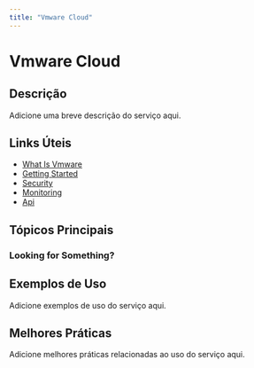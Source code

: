 ```yaml
---
title: "Vmware Cloud"
---
```


# Vmware Cloud

## Descrição

Adicione uma breve descrição do serviço aqui.

## Links Úteis

- [What Is Vmware](https://docs.aws.amazon.com/vmware-cloud-on-aws/latest/userguide/what-is-vmware.html)
- [Getting Started](https://docs.aws.amazon.com/vmware-cloud-on-aws/latest/userguide/getting-started.html)
- [Security](https://docs.aws.amazon.com/vmware-cloud-on-aws/latest/userguide/security.html)
- [Monitoring](https://docs.aws.amazon.com/vmware-cloud-on-aws/latest/userguide/monitoring.html)
- [Api](https://docs.aws.amazon.com/vmware-cloud-on-aws/latest/userguide/api.html)

## Tópicos Principais

### Looking for Something?

## Exemplos de Uso

Adicione exemplos de uso do serviço aqui.

## Melhores Práticas

Adicione melhores práticas relacionadas ao uso do serviço aqui.
